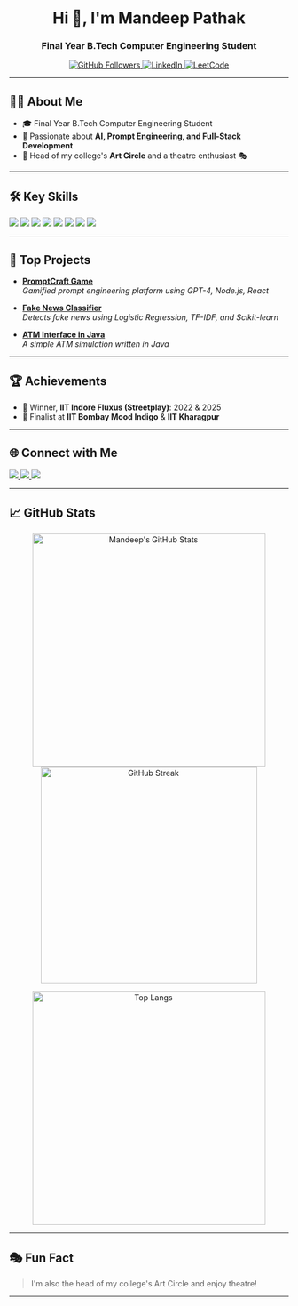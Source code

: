 <!-- GitHub Profile README for Mandeep Pathak -->

<h1 align="center">Hi 👋, I'm Mandeep Pathak</h1>
<h3 align="center">Final Year B.Tech Computer Engineering Student</h3>

<p align="center">
  <a href="https://github.com/Mandeeppathak">
    <img src="https://img.shields.io/github/followers/Mandeeppathak?label=Follow&style=social" alt="GitHub Followers"/>
  </a>
  <a href="https://linkedin.com/in/mandeep-pathak-050501229/">
    <img src="https://img.shields.io/badge/LinkedIn-blue?logo=linkedin&logoColor=white" alt="LinkedIn"/>
  </a>
  <a href="https://leetcode.com/u/themandeep_pathak/">
    <img src="https://img.shields.io/badge/LeetCode-orange?logo=leetcode&logoColor=white" alt="LeetCode"/>
  </a>
</p>

---

## 👨‍💻 About Me

- 🎓 Final Year B.Tech Computer Engineering Student  
- 🤖 Passionate about **AI, Prompt Engineering, and Full-Stack Development**
- 🌟 Head of my college's **Art Circle** and a theatre enthusiast 🎭

---

## 🛠️ Key Skills

<p>
  <img src="https://img.shields.io/badge/Python-3776AB?style=for-the-badge&logo=python&logoColor=white"/>
  <img src="https://img.shields.io/badge/Java-007396?style=for-the-badge&logo=java&logoColor=white"/>
  <img src="https://img.shields.io/badge/React.js-61DAFB?style=for-the-badge&logo=react&logoColor=black"/>
  <img src="https://img.shields.io/badge/Node.js-339933?style=for-the-badge&logo=node.js&logoColor=white"/>
  <img src="https://img.shields.io/badge/MongoDB-47A248?style=for-the-badge&logo=mongodb&logoColor=white"/>
  <img src="https://img.shields.io/badge/HTML5-E34F26?style=for-the-badge&logo=html5&logoColor=white"/>
  <img src="https://img.shields.io/badge/CSS3-1572B6?style=for-the-badge&logo=css3&logoColor=white"/>
  <img src="https://img.shields.io/badge/Git-F05032?style=for-the-badge&logo=git&logoColor=white"/>
</p>

---

## 🚀 Top Projects

- **[PromptCraft Game](https://github.com/Mandeeppathak/PromptCraft-Game)**  
  *Gamified prompt engineering platform using GPT-4, Node.js, React*

- **[Fake News Classifier](https://github.com/Mandeeppathak/Fake-News-Classifier)**  
  *Detects fake news using Logistic Regression, TF-IDF, and Scikit-learn*

- **[ATM Interface in Java](https://github.com/Mandeeppathak/ATM-Interface-Java)**  
  *A simple ATM simulation written in Java*

---

## 🏆 Achievements

- 🥇 Winner, **IIT Indore Fluxus (Streetplay)**: 2022 & 2025  
- 🏅 Finalist at **IIT Bombay Mood Indigo** & **IIT Kharagpur**

---

## 🌐 Connect with Me

<p>
  <a href="https://github.com/Mandeeppathak">
    <img src="https://img.shields.io/badge/GitHub-181717?style=for-the-badge&logo=github&logoColor=white"/>
  </a>
  <a href="https://linkedin.com/in/mandeep-pathak-050501229/">
    <img src="https://img.shields.io/badge/LinkedIn-0A66C2?style=for-the-badge&logo=linkedin&logoColor=white"/>
  </a>
  <a href="https://leetcode.com/u/themandeep_pathak/">
    <img src="https://img.shields.io/badge/LeetCode-FFA116?style=for-the-badge&logo=leetcode&logoColor=white"/>
  </a>
</p>

---

## 📈 GitHub Stats

<p align="center">
  <img src="https://github-readme-stats.vercel.app/api?username=Mandeeppathak&show_icons=true&theme=radical" alt="Mandeep's GitHub Stats" width="420"/>
  <img src="https://github-readme-streak-stats.herokuapp.com/?user=Mandeeppathak&theme=radical" alt="GitHub Streak" width="390"/>
</p>

<p align="center">
  <img src="https://github-readme-stats.vercel.app/api/top-langs/?username=Mandeeppathak&langs_count=7&theme=radical&layout=compact" alt="Top Langs" width="420"/>
</p>

---

## 🎭 Fun Fact

> I'm also the head of my college's Art Circle and enjoy theatre!

---
